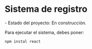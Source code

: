 <h1>Sistema de registro</h1>
- Estado del proyecto: En construcciòn.

Para ejecutar el sistema, debes poner:

``npm instal react``
